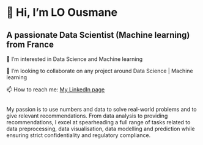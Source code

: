 # 👋 Hi, I’m LO Ousmane
## A passionate Data Scientist (Machine learning) from France

👀 I’m interested in Data Science and Machine learning

💞️ I’m looking to collaborate on any project around Data Science | Machine learning

📫 How to reach me: [My LinkedIn page](https://www.linkedin.com/in/ousmane-lo-023b05170/)

##
My passion is to use numbers and data to solve real-world problems and to give relevant recommendations.
From data analysis to providing recommendations, I excel at spearheading a full range of tasks related to data preprocessing, data visualisation, data modelling and prediction while ensuring strict confidentiality and regulatory compliance.

